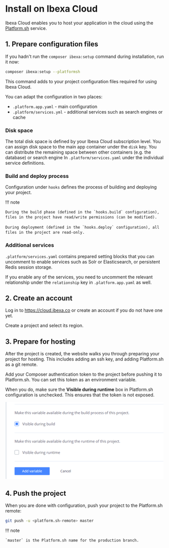 # Install on Ibexa Cloud

Ibexa Cloud enables you to host your application in the cloud using the [Platform.sh](https://platform.sh/) service.

## 1. Prepare configuration files

If you hadn't run the `composer ibexa:setup` command during installation, run it now:

``` bash
composer ibexa:setup --platformsh
```

This command adds to your project configuration files required for using Ibexa Cloud.

You can adapt the configuration in two places:

- `.platform.app.yaml` - main configuration
- `.platform/services.yml` - additional services such as search engines or cache

### Disk space

The total disk space is defined by your Ibexa Cloud subscription level.
You can assign disk space to the main app container under the `disk` key.
You can distribute the remaining space between other containers (e.g. the database) or search engine
In `.platform/services.yaml` under the individual service definitions.

### Build and deploy process

Configuration under `hooks` defines the process of building and deploying your project.

!!! note

    During the build phase (defined in the `hooks.build` configuration), files in the project have read/write permissions (can be modified).
    
    During deployment (defined in the `hooks.deploy` configuration), all files in the project are read-only.

### Additional services

`.platform/services.yaml` contains prepared setting blocks that you can uncomment
to enable services such as Solr or Elasticsearch, or persistent Redis session storage.

If you enable any of the services, you need to uncomment the relevant relationship
under the `relationship` key in `.platform.app.yaml` as well.

## 2. Create an account

Log in to https://cloud.ibexa.co or create an account if you do not have one yet.

Create a project and select its region.

## 3. Prepare for hosting

After the project is created, the website walks you through preparing your project for hosting.
This includes adding an ssh key, and adding Platform.sh as a git remote.

Add your Composer authentication token to the project before pushing it to Platform.sh.
You can set this token as an environment variable.

When you do, make sure the **Visible during runtime** box in Platform.sh configuration is unchecked.
This ensures that the token is not exposed.

![Setting token to be invisible during runtime](img/psh_addvariable.png)

## 4. Push the project

When you are done with configuration, push your project to the Platform.sh remote:

``` bash
git push -u <platform.sh-remote> master
```

!!! note

    `master` is the Platform.sh name for the production branch.
